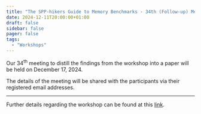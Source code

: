 ```yaml
---
title: "The SPP-hikers Guide to Memory Benchmarks - 34th (Follow-up) Meeting"
date: 2024-12-11T20:00:00+01:00
draft: false
sidebar: false
pager: false
tags:
  - "Workshops"
---
```


Our 34<sup>th</sup> meeting to distill the findings from the workshop into a paper will be held on December 17, 2024.

The details of the meeting will be shared with the participants via their registered email addresses.

---

Further details regarding the workshop can be found at this [link](/posts/mini-workshop_2023).

